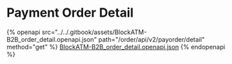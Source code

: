 # Payment Order Detail

{% openapi src="../../.gitbook/assets/BlockATM-B2B_order_detail.openapi.json" path="/order/api/v2/payorder/detail" method="get" %}
[BlockATM-B2B_order_detail.openapi.json](../../.gitbook/assets/BlockATM-B2B_order_detail.openapi.json)
{% endopenapi %}

